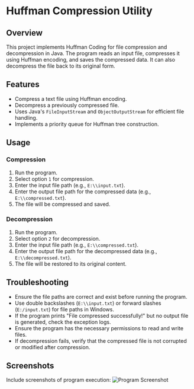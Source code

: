 # Huffman Compression Utility

## Overview
This project implements Huffman Coding for file compression and decompression in Java. The program reads an input file, compresses it using Huffman encoding, and saves the compressed data. It can also decompress the file back to its original form.

## Features
- Compress a text file using Huffman encoding.
- Decompress a previously compressed file.
- Uses Java's `FileInputStream` and `ObjectOutputStream` for efficient file handling.
- Implements a priority queue for Huffman tree construction.

## Usage
### **Compression**
1. Run the program.
2. Select option `1` for compression.
3. Enter the input file path (e.g., `E:\\input.txt`).
4. Enter the output file path for the compressed data (e.g., `E:\\compressed.txt`).
5. The file will be compressed and saved.

### **Decompression**
1. Run the program.
2. Select option `2` for decompression.
3. Enter the input file path (e.g., `E:\\compressed.txt`).
4. Enter the output file path for the decompressed data (e.g., `E:\\decompressed.txt`).
5. The file will be restored to its original content.

## Troubleshooting
- Ensure the file paths are correct and exist before running the program.
- Use double backslashes (`E:\\input.txt`) or forward slashes (`E:/input.txt`) for file paths in Windows.
- If the program prints "File compressed successfully!" but no output file is generated, check the exception logs.
- Ensure the program has the necessary permissions to read and write files.
- If decompression fails, verify that the compressed file is not corrupted or modified after compression.

## Screenshots
Include screenshots of program execution:
![Program Screenshot](screenshots/decompression.png)
